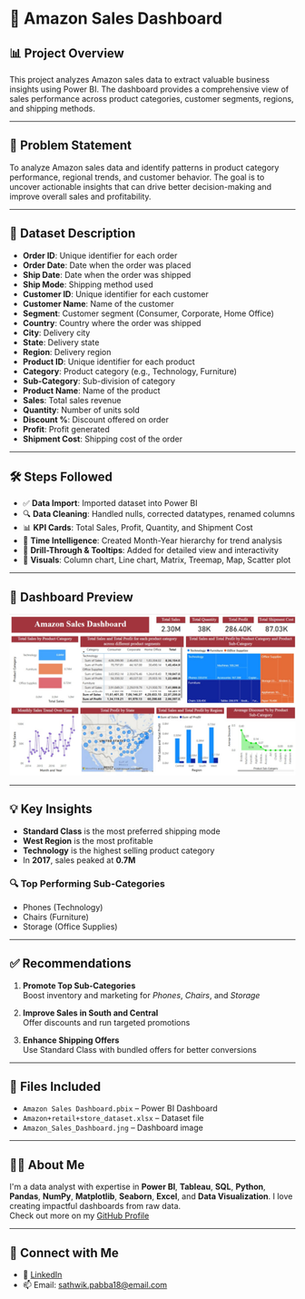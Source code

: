 # 🛒 Amazon Sales Dashboard

## 📊 Project Overview

This project analyzes Amazon sales data to extract valuable business insights using Power BI. The dashboard provides a comprehensive view of sales performance across product categories, customer segments, regions, and shipping methods.

---

## 🧩 Problem Statement

To analyze Amazon sales data and identify patterns in product category performance, regional trends, and customer behavior. The goal is to uncover actionable insights that can drive better decision-making and improve overall sales and profitability.

---

## 📁 Dataset Description

- **Order ID**: Unique identifier for each order  
- **Order Date**: Date when the order was placed  
- **Ship Date**: Date when the order was shipped  
- **Ship Mode**: Shipping method used  
- **Customer ID**: Unique identifier for each customer  
- **Customer Name**: Name of the customer  
- **Segment**: Customer segment (Consumer, Corporate, Home Office)  
- **Country**: Country where the order was shipped  
- **City**: Delivery city  
- **State**: Delivery state  
- **Region**: Delivery region  
- **Product ID**: Unique identifier for each product  
- **Category**: Product category (e.g., Technology, Furniture)  
- **Sub-Category**: Sub-division of category  
- **Product Name**: Name of the product  
- **Sales**: Total sales revenue  
- **Quantity**: Number of units sold  
- **Discount %**: Discount offered on order  
- **Profit**: Profit generated  
- **Shipment Cost**: Shipping cost of the order  

---

## 🛠️ Steps Followed

- ✅ **Data Import**: Imported dataset into Power BI  
- 🔍 **Data Cleaning**: Handled nulls, corrected datatypes, renamed columns  
- 📊 **KPI Cards**: Total Sales, Profit, Quantity, and Shipment Cost  
- 📅 **Time Intelligence**: Created Month-Year hierarchy for trend analysis  
- 📌 **Drill-Through & Tooltips**: Added for detailed view and interactivity  
- 🎨 **Visuals**: Column chart, Line chart, Matrix, Treemap, Map, Scatter plot  

---

## 📸 Dashboard Preview

![Dashboard Screenshot](https://github.com/Sathwik-pabba/Amazon-Sales-Dashboard/blob/main/Amazon%20Sales.Dashboard.jpg)

---

## 💡 Key Insights

- **Standard Class** is the most preferred shipping mode  
- **West Region** is the most profitable  
- **Technology** is the highest selling product category  
- In **2017**, sales peaked at **0.7M**

### 🔍 Top Performing Sub-Categories

- Phones (Technology)  
- Chairs (Furniture)  
- Storage (Office Supplies)

---

## ✅ Recommendations

1. **Promote Top Sub-Categories**  
   Boost inventory and marketing for *Phones*, *Chairs*, and *Storage*

2. **Improve Sales in South and Central**  
   Offer discounts and run targeted promotions

3. **Enhance Shipping Offers**  
   Use Standard Class with bundled offers for better conversions

---

## 📁 Files Included

- `Amazon Sales Dashboard.pbix` – Power BI Dashboard  
- `Amazon+retail+store_dataset.xlsx` – Dataset file  
- `Amazon_Sales_Dashboard.jng` – Dashboard image  

---

## 🙋‍♂️ About Me

I'm a data analyst with expertise in **Power BI**, **Tableau**, **SQL**, **Python**, **Pandas**, **NumPy**, **Matplotlib**, **Seaborn**, **Excel**, and **Data Visualization**. I love creating impactful dashboards from raw data.  
Check out more on my [GitHub Profile](https://github.com/Sathwik-pabba)

---

## 🔗 Connect with Me

- 💼 [LinkedIn](https://linkedin.com/in/sathwikpabba)  
- 📫 Email: sathwik.pabba18@email.com
